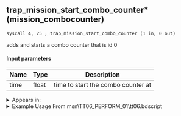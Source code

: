## trap_mission_start_combo_counter* (mission_combocounter)

`syscall 4, 25 ; trap_mission_start_combo_counter (1 in, 0 out)`

adds and starts a combo counter that is id 0

#### Input parameters
| Name | Type | Description
|------|------|------------
| time   | float   | time to start the combo counter at




<details>
	<summary>Appears in:</summary>
| filename | Entity (obj)
|----------|-------------
| msn\TT06_PERFORM_01\tt06.bdscript       |           
| msn\TT06_PERFORM_02\tt06.bdscript       |           
| msn\TT06_WORK_PERFORM\tt06.bdscript       |           

</details>

<details>
	<summary>Example Usage From msn\TT06_PERFORM_01\tt06.bdscript</summary>
```plaintext
L33:
 pushImmf 0
 syscall 4, 25 ; trap_mission_start_combo_counter (1 in, 0 out)
 jmp L73
```
</details>

